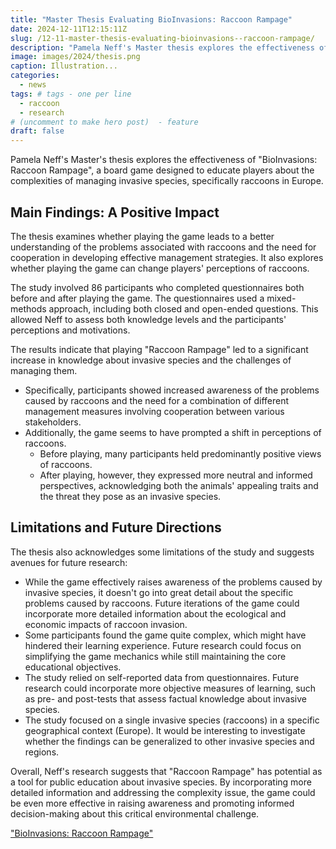 ```yaml
---
title: "Master Thesis Evaluating BioInvasions: Raccoon Rampage"
date: 2024-12-11T12:15:11Z
slug: /12-11-master-thesis-evaluating-bioinvasions--raccoon-rampage/
description: "Pamela Neff's Master thesis explores the effectiveness of BioInvasions: Raccoon Rampage"
image: images/2024/thesis.png
caption: Illustration...
categories:
  - news
tags: # tags - one per line
  - raccoon
  - research    
# (uncomment to make hero post)  - feature
draft: false
---
```

Pamela Neff's Master's thesis explores the effectiveness of "BioInvasions: Raccoon Rampage", a board game designed to educate players about the complexities of managing invasive species, specifically raccoons in Europe. 
<!--more-->
## Main Findings: A Positive Impact
The thesis examines whether playing the game leads to a better understanding of the problems associated with raccoons and the need for cooperation in developing effective management strategies. It also explores whether playing the game can change players' perceptions of raccoons.

The study involved 86 participants who completed questionnaires both before and after playing the game. The questionnaires used a mixed-methods approach, including both closed and open-ended questions. This allowed Neff to assess both knowledge levels and the participants' perceptions and motivations.

The results indicate that playing "Raccoon Rampage" led to a significant increase in knowledge about invasive species and the challenges of managing them.

* Specifically, participants showed increased awareness of the problems caused by raccoons and the need for a combination of different management measures involving cooperation between various stakeholders.
* Additionally, the game seems to have prompted a shift in perceptions of raccoons.
  * Before playing, many participants held predominantly positive views of raccoons.
  * After playing, however, they expressed more neutral and informed perspectives, acknowledging both the animals' appealing traits and the threat they pose as an invasive species.

## Limitations and Future Directions

The thesis also acknowledges some limitations of the study and suggests avenues for future research:

* While the game effectively raises awareness of the problems caused by invasive species, it doesn't go into great detail about the specific problems caused by raccoons. Future iterations of the game could incorporate more detailed information about the ecological and economic impacts of raccoon invasion.
* Some participants found the game quite complex, which might have hindered their learning experience. Future research could focus on simplifying the game mechanics while still maintaining the core educational objectives.
* The study relied on self-reported data from questionnaires. Future research could incorporate more objective measures of learning, such as pre- and post-tests that assess factual knowledge about invasive species.
* The study focused on a single invasive species (raccoons) in a specific geographical context (Europe). It would be interesting to investigate whether the findings can be generalized to other invasive species and regions.

Overall, Neff's research suggests that "Raccoon Rampage" has potential as a tool for public education about invasive species. By incorporating more detailed information and addressing the complexity issue, the game could be even more effective in raising awareness and promoting informed decision-making about this critical environmental challenge.

["BioInvasions: Raccoon Rampage"](https://paidia.fun) 